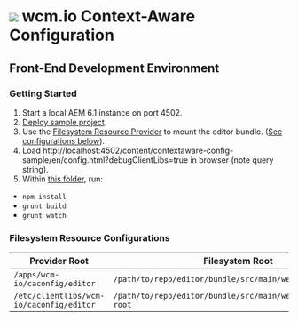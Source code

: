 <img src="http://wcm.io/images/favicon-16@2x.png"/> wcm.io Context-Aware Configuration
======

## Front-End Development Environment

### Getting Started

1. Start a local AEM 6.1 instance on port 4502.
2. [Deploy sample project](../../sample-app).
3. Use the [Filesystem Resource Provider](http://sling.apache.org/documentation/bundles/accessing-filesystem-resources-extensions-fsresource.html) to mount the editor bundle. ([See configurations below](#filesystem-resource-configurations)).
4. Load http://localhost:4502/content/contextaware-config-sample/en/config.html?debugClientLibs=true in browser (note query string).
5. Within [this folder](./), run:
  * `npm install`
  * `grunt build`
  * `grunt watch`

### Filesystem Resource Configurations

| Provider Root                            | Filesystem Root                                               |
| ---------------------------------------- | ------------------------------------------------------------- |
| `/apps/wcm-io/caconfig/editor`           | `/path/to/repo/editor/bundle/src/main/webapp/app-root`        |
| `/etc/clientlibs/wcm-io/caconfig/editor` | `/path/to/repo/editor/bundle/src/main/webapp/clientlibs-root` |
